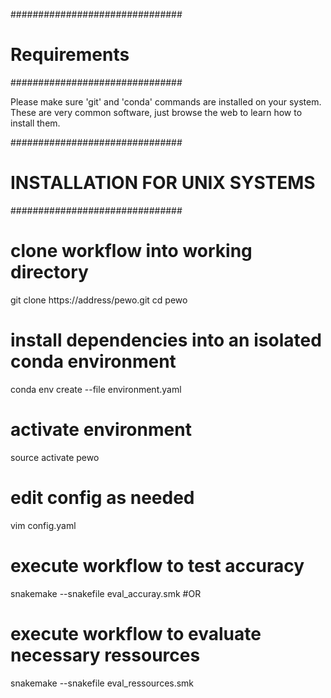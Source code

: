 ###############################
# Requirements
###############################

Please make sure 'git' and 'conda' commands are installed on your system.
These are very common software, just browse the web to learn how to install them.

###############################
# INSTALLATION FOR UNIX SYSTEMS
###############################

# clone workflow into working directory
git clone https://address/pewo.git
cd pewo

# install dependencies into an isolated conda environment
conda env create --file environment.yaml

# activate environment
source activate pewo

# edit config as needed
vim config.yaml

# execute workflow to test accuracy
snakemake --snakefile eval_accuray.smk
#OR
# execute workflow to evaluate necessary ressources
snakemake --snakefile eval_ressources.smk
